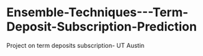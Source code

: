 # Ensemble-Techniques---Term-Deposit-Subscription-Prediction
Project on term deposits subscription- UT Austin
